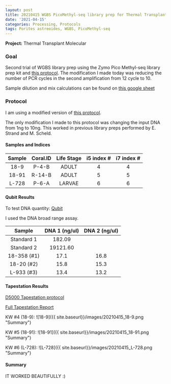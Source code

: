 ```yaml
---
layout: post
title: 20210415 WGBS PicoMethyl-seq library prep for Thermal Transplant Trial 2
date: '2021-04-15'
categories: Processing, Protocols
tags: Porites astreoides, WGBS, PicoMethyl-seq
---
```



**Project:** Thermal Transplant Molecular

### Goal

Second trial of WGBS library prep using the Zymo Pico Methyl-seq library prep kit and [this protocol](https://github.com/Putnam-Lab/Lab_Management/blob/master/Lab_Resourses/DNA_RNA-protocols/WGBS-PicoMethyl-Protocol.md). The modification I made today was reducing the number of PCR cycles in the second amplification from 12 cycle to 10.


Sample dilution and mix calculations can be found on [this google sheet](https://docs.google.com/spreadsheets/d/1kthTxfiwn0RAWAQLLW3-pWBg5MBleQaFaEdjgEvHr58/edit#gid=0)


### Protocol

I am using a modified version of [this protocol](https://github.com/Putnam-Lab/Lab_Management/blob/master/Lab_Resourses/DNA_RNA-protocols/WGBS-PicoMethyl-Protocol.md).

The only modification I made to this protocol was changing the input DNA from 1ng to 10ng. This worked in previous library preps performed by E. Strand and M. Scheld.


#### Samples and Indices

| Sample | Coral.ID | Life Stage | i5 index # | i7 index # |
|:------:|:--------:|:----------:|:----------:|:----------:|
|  18-9  |   P-4-B  |    ADULT   |      4     |      4     |
|  18-91 |  R-14-B  |    ADULT   |      5     |      5     |
|  L-728 |   P-6-A  |   LARVAE   |      6     |      6     |


#### Qubit Results
To test DNA quantity: [Qubit](https://github.com/emmastrand/EmmaStrand_Notebook/blob/master/_posts/2019-05-31-Qubit-Protocol.md)  

I used the DNA broad range assay.

|    Sample   | DNA 1 (ng/ul) | DNA 2 (ng/ul) |
|:-----------:|:-------------:|:-------------:|
|  Standard 1 |     182.09    |               |
|  Standard 2 |    19121.60   |               |
| 18-358 (#1) |      17.1     |      16.8     |
|  18-20 (#2) |      15.8     |      15.3     |
|  L-933 (#3) |      13.4     |      13.2     |


#### Tapestation Results

[D5000 Tapestation protocol](https://meschedl.github.io/MESPutnam_Open_Lab_Notebook/DNA-Tapestation/)

[Full Tapestation Report](https://github.com/kevinhwong1/KevinHWong_Notebook/blob/master/images/Tapestation_Results/2021-04-15_tapestation.pdf)

KW #4 (18-9):
![18-9]({{ site.baseurl}}/images/20210415_18-9.png "Summary")

KW #5 (18-91):
![18-91]({{ site.baseurl}}/images/20210415_18-91.png "Summary")

KW #6 (L-728):
![L-728]({{ site.baseurl}}/images/20210415_L-728.png "Summary")


#### Summary

IT WORKED BEAUTIFULLY :)
